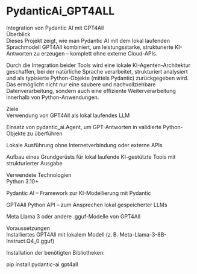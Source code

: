# PydanticAi_GPT4ALL
Integration von Pydantic AI mit GPT4All  
Überblick  
Dieses Projekt zeigt, wie man Pydantic AI mit dem lokal laufenden Sprachmodell GPT4All kombiniert, um leistungsstarke, strukturierte KI-Antworten zu erzeugen – komplett ohne externe Cloud-APIs.

Durch die Integration beider Tools wird eine lokale KI-Agenten-Architektur geschaffen, bei der natürliche Sprache verarbeitet, strukturiert analysiert und als typisierte Python-Objekte (mittels Pydantic) zurückgegeben wird. Das ermöglicht nicht nur eine saubere und nachvollziehbare Datenverarbeitung, sondern auch eine effiziente Weiterverarbeitung innerhalb von Python-Anwendungen.

Ziele  
Verwendung von GPT4All als lokal laufendes LLM

Einsatz von pydantic_ai.Agent, um GPT-Antworten in validierte Python-Objekte zu überführen

Lokale Ausführung ohne Internetverbindung oder externe APIs

Aufbau eines Grundgerüsts für lokal laufende KI-gestützte Tools mit strukturierter Ausgabe

Verwendete Technologien  
Python 3.10+

Pydantic AI – Framework zur KI-Modellierung mit Pydantic

GPT4All Python API – zum Ansprechen lokal gespeicherter LLMs

Meta Llama 3 oder andere .gguf-Modelle von GPT4All

Voraussetzungen  
Installiertes GPT4All mit lokalem Modell (z. B. Meta-Llama-3-8B-Instruct.Q4_0.gguf)

Installation der benötigten Bibliotheken:

pip install pydantic-ai gpt4all
